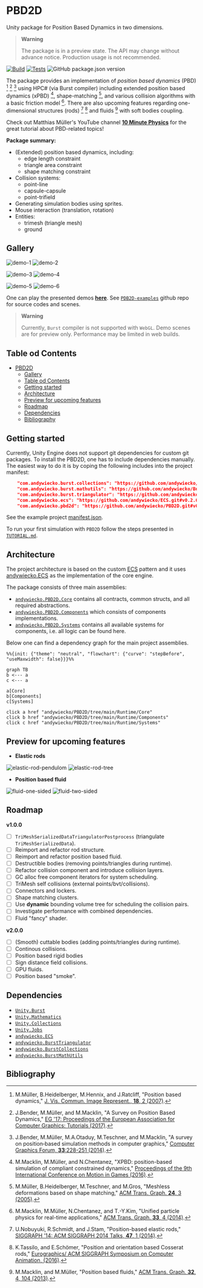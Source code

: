 # PBD2D

Unity package for Position Based Dynamics in two dimensions.

> **Warning**
>
> The package is in a preview state.
> The API may change without advance notice.
> Production usage is not recommended.

[![Build](https://github.com/andywiecko/PBD2D/actions/workflows/build.yaml/badge.svg)](https://github.com/andywiecko/PBD2D/actions/workflows/build.yaml) [![Tests](https://github.com/andywiecko/PBD2D/actions/workflows/test.yml/badge.svg)](https://github.com/andywiecko/PBD2D/actions/workflows/test.yml) ![GitHub package.json version](https://img.shields.io/github/package-json/v/andywiecko/PBD2D?color=blue)

The package provides an implementation of _position based dynamics_ (PBD) [^1] 
[^3] [^5] using HPC# (via Burst compiler) 
including extended position based dynamics (xPBD) [^4], 
shape-matching [^2], and
various collision algorithms with a basic friction model [^6].
There are also upcoming features regarding one-dimensional structures (rods) [^7] [^8]
and fluids [^9] with soft bodies coupling.

Check out Matthias Müller's YouTube channel [**10 Minute Physics**](https://www.youtube.com/channel/UCTG_vrRdKYfrpqCv_WV4eyA) for the great tutorial about PBD-related topics!

**Package summary:**

- (Extended) position based dynamics, including:
  - edge length constraint
  - triangle area constraint
  - shape matching constraint
- Collision systems:
  - point-line
  - capsule-capsule
  - point-trifield
- Generating simulation bodies using sprites.
- Mouse interaction (translation, rotation)
- Entities:
  - trimesh (triangle mesh)
  - ground

## Gallery

![demo-1](Documentation~/demo1.gif)
![demo-2](Documentation~/demo2.gif)

![demo-3](Documentation~/demo3.gif)
![demo-4](Documentation~/demo4.gif)

![demo-5](Documentation~/demo5.gif)
![demo-6](Documentation~/demo6.gif)

One can play the presented demos [**here**](https://andywiecko.github.io/PBD2D-examples).
See [`PDB2D-examples`](https://github.com/andywiecko/PBD2D-examples) github repo for source codes and scenes.

> **Warning**
> 
> Currently, `Burst` compiler is not supported with `WebGL`.
> Demo scenes are for preview only.
> Performance may be limited in web builds.

## Table od Contents

- [PBD2D](#pbd2d)
  - [Gallery](#gallery)
  - [Table od Contents](#table-od-contents)
  - [Getting started](#getting-started)
  - [Architecture](#architecture)
  - [Preview for upcoming features](#preview-for-upcoming-features)
  - [Roadmap](#roadmap)
  - [Dependencies](#dependencies)
  - [Bibliography](#bibliography)

## Getting started

Currently, Unity Engine does not support git dependencies for custom git packages.
To install the PBD2D, one has to include dependencies manually.
The easiest way to do it is by coping the following includes into the project manifest:

```json
    "com.andywiecko.burst.collections": "https://github.com/andywiecko/BurstCollections.git#v1.6.0",
    "com.andywiecko.burst.mathutils": "https://github.com/andywiecko/BurstMathUtils.git#v1.3.0",
    "com.andywiecko.burst.triangulator": "https://github.com/andywiecko/BurstTriangulator.git#v1.3.0",
    "com.andywiecko.ecs": "https://github.com/andywiecko/ECS.git#v0.2.0",
    "com.andywiecko.pbd2d": "https://github.com/andywiecko/PBD2D.git#v0.1.0",
```

See the example project [manifest.json](https://github.com/andywiecko/PBD2D-examples/tree/main/Packages/manifest.json).

To run your first simulation with `PBD2D` follow the steps presented in [`TUTORIAL.md`](TUTORIAL.md).

## Architecture

The project architecture is based on the custom [ECS](https://en.wikipedia.org/wiki/Entity_component_system) pattern and it uses [andywiecko.ECS](https://github.com/andywiecko/ECS) as the implementation of the core engine.

The package consists of three main assemblies:

- [`andywiecko.PBD2D.Core`](Runtime/Core) contains all contracts, common structs, and all required abstractions.
- [`andywiecko.PBD2D.Components`](Runtime/Components) which consists of components implementations.
- [`andywiecko.PBD2D.Systems`](Runtime/Systems) contains all available systems for components, i.e. all logic can be found here.

Below one can find a dependency graph for the main project assemblies.

```mermaid
%%{init: {"theme": "neutral", "flowchart": {"curve": "stepBefore", "useMaxwidth": false}}}%%

graph TB
b <--- a
c <--- a

a[Core]
b[Components]
c[Systems]

click a href "andywiecko/PBD2D/tree/main/Runtime/Core"
click b href "andywiecko/PBD2D/tree/main/Runtime/Components"
click c href "andywiecko/PBD2D/tree/main/Runtime/Systems"
```

## Preview for upcoming features

- **Elastic rods**

![elastic-rod-pendulom](Documentation~/elastic-rod-pendulum.gif)
![elastic-rod-tree](Documentation~/elastic-rod-tree.gif)

- **Position based fluid**

![fluid-one-sided](Documentation~/fluid-one-sided.gif)
![fluid-two-sided](Documentation~/fluid-two-sided.gif)

## Roadmap

**v1.0.0**

- [ ] `TriMeshSerializedDataTriangulatorPostprocess` (triangulate `TriMeshSerializedData`).
- [ ] Reimport and refactor rod structure.
- [ ] Reimport and refactor position based fluid.
- [ ] Destructible bodies (removing points/triangles during runtime).
- [ ] Refactor collision component and introduce collision layers.
- [ ] GC alloc free component iterators for system scheduling.
- [ ] TriMesh self collisions (external points/bvt/collisions).
- [ ] Connectors and lockers.
- [ ] Shape matching clusters.
- [ ] Use **dynamic** bounding volume tree for scheduling the collision pairs. 
- [ ] Investigate performance with combined dependencies.
- [ ] Fluid "fancy" shader.

**v2.0.0**

- [ ] (Smooth) cuttable bodies (adding points/triangles during runtime).
- [ ] Continous collisions.
- [ ] Position based rigid bodies
- [ ] Sign distance field collisions.
- [ ] GPU fluids.
- [ ] Position based "smoke".

## Dependencies

- [`Unity.Burst`](https://docs.unity3d.com/Packages/com.unity.burst@1.6/manual/index.html)
- [`Unity.Mathematics`](https://docs.unity3d.com/Packages/com.unity.mathematics@1.2/manual/index.html)
- [`Unity.Collections`](https://docs.unity3d.com/Packages/com.unity.collections@1.0/manual/index.html)
- [`Unity.Jobs`](https://docs.unity3d.com/Manual/JobSystem.html)
- [`andywiecko.ECS`](https://github.com/andywiecko/ECS)
- [`andywiecko.BurstTriangulator`](https://github.com/andywiecko/BurstTriangulator)
- [`andywiecko.BurstCollections`](https://github.com/andywiecko/BurstCollections)
- [`andywiecko.BurstMathUtils`](https://github.com/andywiecko/BurstMathUtils)

## Bibliography

[^1]:M.Müller, B.Heidelberger, M.Hennix, and J.Ratcliff, "Position based dynamics," [J. Vis. Commun. Image Represent., **18**, 2 (2007)](https://doi.org/10.1016/j.jvcir.2007.01.005).
[^2]:M.Müller, B.Heidelberger, M.Teschner, and M.Gros, "Meshless deformations based on shape matching," [ACM Trans. Graph. **24**, 3 (2005)](https://doi.org/10.1145/1073204.1073216).
[^3]:J.Bender, M.Müller, and M.Macklin, "A Survey on Position Based Dynamics," [EG '17: Proceedings of the European Association for Computer Graphics: Tutorials (2017)](https://doi.org/10.2312/egt.20171034).
[^4]:M.Macklin, M.Müller, and N.Chentanez, "XPBD: position-based simulation of compliant constrained dynamics," [Proceedings of the 9th International Conference on Motion in Games (2016)](https://doi.org/10.1145/2994258.2994272).
[^5]:J.Bender, M.Müller, M.A.Otaduy, M.Teschner, and M.Macklin, "A survey on position‐based simulation methods in computer graphics," [Computer Graphics Forum, **33**:228-251 (2014)](https://doi.org/10.1111/cgf.12346).
[^6]:M.Macklin, M.Müller, N.Chentanez, and T.-Y.Kim, "Unified particle physics for real-time applications," [ACM Trans. Graph. **33**, 4 (2014)](https://doi.org/10.1145/2601097.2601152).
[^7]:U.Nobuyuki, R.Schmidt, and J.Stam, "Position-based elastic rods," [SIGGRAPH '14: ACM SIGGRAPH 2014 Talks, **47**, 1 (2014)](https://doi.org/10.1145/2614106.2614158).
[^8]:K.Tassilo, and E.Schömer, "Position and orientation based Cosserat rods," [Eurographics/ ACM SIGGRAPH Symposium on Computer Animation, (2016)](http://doi.org/10.2312/sca.20161234).
[^9]:M.Macklin, and M.Müller, "Position based fluids," [ACM Trans. Graph. **32**, 4, 104 (2013)](https://doi.org/10.1145/2461912.2461984).
